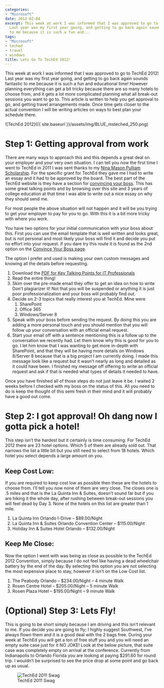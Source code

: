 ```yaml
---
categories:
- "Microsoft"
date: 2012-02-04
excerpt: This week at work I was informed that I was approved to go to TechEd 2012!
  Last year was my first year going, and getting to go back again sounds fantastic
  to me because it is such a fun and...
tags:
- "Microsoft"
- teched
- travel
- windows
title: Lets Go To TechEd 2012!
---
```


This week at work I was informed that I was approved to go to TechEd 2012! Last year was my first year going, and getting to go back again sounds fantastic to me because it is such a fun and educational time! However planning everything can get a bit tricky because there are so many hotels to choose from, and it gets a lot more complicated planning what all break-out sessions you want to go to. This article is written to help you get approval to go, and getting travel arrangements made. Once time gets closer to the actual convention I will be writing articles on ways to best plan your schedule there.

![TechEd 2012]({{ site.baseurl }}/assets/img/BLUE_msteched_250.png)

<!--more-->

# Step 1: Getting approval from work

There are many ways to approach this and this depends a great deal on your employer and your very own situation. I can tell you now the first time I went to TechEd in 2011 I was sent thanks to my [Nina Mason Pulliam Scholarship](http://www.nmpct.org/). For the specific grant for TechEd they gave me I had to write an essay and it had to be approved by the board. The best part of the TechEd website is they have a section for [convincing your boss](http://northamerica.msteched.com/convinceyourboss#fbid=15Ixp1H8cb0). This has some great talking points and by browsing over this site and 3 years of college education at that time I was able to write out a nice essay on why they should send me.

For most people the above situation will not happen and it will be you trying to get your employer to pay for you to go. With this it is a bit more tricky with where you work.

You have two options for your initial communication with your boss about this. First you can use the email template that is well written and looks great, but is not personal and most likely your boss will find it and decide you put no effort into your request. if you dare try this route it is found as the 2nd option on the [Convince Your Boss page](http://northamerica.msteched.com/convinceyourboss#fbid=15Ixp1H8cb0).

The option I prefer and used is making your own custom messages and knowing all the details before requesting.

1. Download the [PDF for Key Talking Points for IT Professionals](http://northamerica.msteched.com/p/tena2011/resources/TechEd2012_ConvinceYourBoss_itprofessional.pdf)
2. Read the entire thing!
3. Skim over the pre-made email they offer to get an idea on how to write Don’t plagiarizer it! Not that you will be suspended or anything it is just poor professionalization and your boss will probably find out.
4. Decide on 2-3 topics that really interest you at TechEd. Mine were
    1. SharePoint
    2. Office 365
    3. Windows/Server 8
5. Speak with your boss before sending the request. By doing this you are adding a more personal touch and you should mention that you will follow up your conversation with an official email request.
6. Start your email off with a sentence mentioning this is a follow up to the conversation we recently had. Let them know why this is good for you to go. I let him know that I was wanting to get more in-depth with SharePoint, and that they will be having more details on Windows 8/Server 8 because that is a big project I am currently doing. I made this message look like a request but it wasn’t nearly as long and detailed as it could have been. I finished my message off offering to write an official request and ask if that is needed what types of details it needed to have.

Once you have finished all of those steps do not just leave it be. I waited 2 weeks before I checked with my boss on the status of this. All you need to do is keep the thought of this semi fresh in their mind and it will probably have a good out come.

# Step 2: I got approval! Oh dang now I gotta pick a hotel!

This step isn’t the hardest but it certainly is time consuming. For TechEd 2012 there are 23 hotel options. Which 5 of them are already sold out. That narrows the list a little bit but you still need to select from 18 hotels. Which hotel you select depends a large amount on you.

## Keep Cost Low:

If you are required to keep cost low as possible then these are the hotels to choose from. I’ll tell you now none of them are very close. The closes one is .5 miles and that is the La Quinta Inn & Suites, doesn’t sound far but if you are hiking it the whole day, after rushing between break-out sessions you will feel dead by Day 3. None of the hotels on this list are greater than 1 mile.

1. La Quinta Inn Orlando I-Drive – $89.00/Night
2. La Quinta Inn & Suites Orlando Convention Center – $115.00/Night
3. Holiday Inn & Suites Hotel Orlando – $132.00/Night

## Keep Me Close:

Now the option I went with was being as close as possible to the TechEd 2012 Convention, simply because I do not feel like having a dead wheelchair battery by the end of the day. By selecting this option you are not selecting the most expensive place to stay, however it isn’t on the Low Cost list.

1. The Peabody Orlando – $234.00/Night – 4 minute Walk
2. Rosen Centre Hotel – $205.00/Night – 5 minute Walk
3. Rosen Plaza Hotel – $195.00/Night – 9 minute Walk

# (Optional) Step 3: Lets Fly!

This is going to be short simply because I am driving and this isn’t relevant to me. If you decide you are going to fly; I highly suggest Southwest, I’ve always flown them and it is a good deal with the 2 bags free. During your week at TechEd you will get a ton of free stuff you and you will need an empty suite case just for it NO JOKE! Look at the below picture, that suite case was completely empty on arrival at the conference. Currently from Indianapolis to Orlando Florida you are looking at paying $291.60 for round trip. I wouldn’t be surprised to see the price drop at some point and go back up as usual.

<figure class="aligncenter">
  <img src="{{ site.baseurl }}/assets/img/IMG_0403.jpg" alt="TechEd 2011 Swag">
  <figcaption>TechEd 2011 Swag</figcaption>
</figure>
